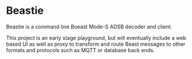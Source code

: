 # Beastie
Beastie is a command line Boeast Mode-S ADSB decoder and client.

This project is an early stage playground, but will eventually include a web based UI as 
well as proxy to transform and route Beast messages to other formats and protocols such as 
MQTT or database back ends. 
